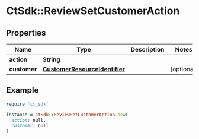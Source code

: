# CtSdk::ReviewSetCustomerAction

## Properties

| Name | Type | Description | Notes |
| ---- | ---- | ----------- | ----- |
| **action** | **String** |  |  |
| **customer** | [**CustomerResourceIdentifier**](CustomerResourceIdentifier.md) |  | [optional] |

## Example

```ruby
require 'ct_sdk'

instance = CtSdk::ReviewSetCustomerAction.new(
  action: null,
  customer: null
)
```

